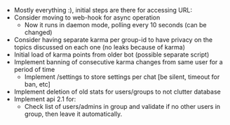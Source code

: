 - Mostly everything :), initial steps are there for accessing URL:
- Consider moving to web-hook for async operation
    - Now it runs in daemon mode, polling every 10 seconds (can be changed)
- Consider having separate karma per group-id to have privacy on the topics discussed on each one (no leaks because of karma)
- Initial load of karma points from older bot (possible separate script)
- Implement banning of consecutive karma changes from same user for a period of time
    - Implement /settings to store settings per chat [be silent, timeout for ban, etc]
- Implement deletion of old stats for users/groups to not clutter database
- Implement api 2.1 for:
	- Check list of users/admins in group and validate if no other users
	  in group, then leave it automatically.